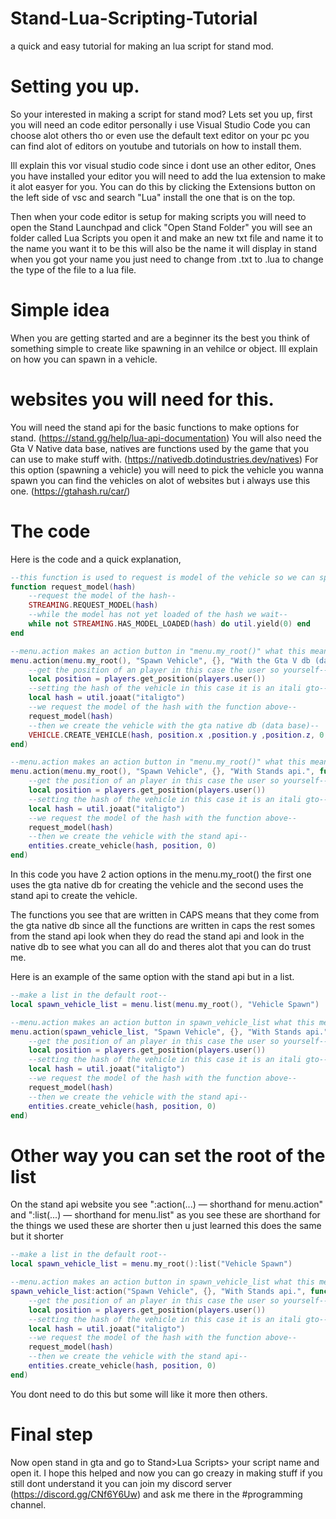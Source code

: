 # Stand-Lua-Scripting-Tutorial
a quick and easy tutorial for making an lua script for stand mod.

# Setting you up.
So your interested in making a script for stand mod?
Lets set you up, first you will need an code editor personally i use Visual Studio Code you can choose alot others tho or even use the default text editor on your pc
you can find alot of editors on youtube and tutorials on how to install them.

Ill explain this vor visual studio code since i dont use an other editor,
Ones you have installed your editor you will need to add the lua extension to make it alot easyer for you.
You can do this by clicking the Extensions button on the left side of vsc and search "Lua" install the one that is on the top.

Then when your code editor is setup for making scripts you will need to open the Stand Launchpad and click "Open Stand Folder"
you will see an folder called Lua Scripts you open it and make an new txt file and name it to the name you want it to be this will also be the name it will display in stand when you got your name you just need to change from .txt to .lua to change the type of the file to a lua file.

# Simple idea
When you are getting started and are a beginner its the best you think of something simple to create like spawning in an vehilce or object.
Ill explain on how you can spawn in a vehicle.

# websites you will need for this.
You will need the stand api for the basic functions to make options for stand. (https://stand.gg/help/lua-api-documentation)
You will also need the Gta V Native data base, natives are functions used by the game that you can use to make stuff with. (https://nativedb.dotindustries.dev/natives)
For this option (spawning a vehicle) you will need to pick the vehicle you wanna spawn you can find the vehicles on alot of websites but i always use this one. (https://gtahash.ru/car/)

# The code
Here is the code and a quick explanation,
```lua
--this function is used to request is model of the vehicle so we can spawn it you will also need to use this for spawning objects--
function request_model(hash)
    --request the model of the hash--
    STREAMING.REQUEST_MODEL(hash)
    --while the model has not yet loaded of the hash we wait--
    while not STREAMING.HAS_MODEL_LOADED(hash) do util.yield(0) end
end

--menu.action makes an action button in "menu.my_root()" what this means is it makes an button in the default root you can make lists in the default root and then put this option in that list--
menu.action(menu.my_root(), "Spawn Vehicle", {}, "With the Gta V db (data base)", function()
    --get the position of an player in this case the user so yourself--
    local position = players.get_position(players.user())
    --setting the hash of the vehicle in this case it is an itali gto--
    local hash = util.joaat("italigto")
    --we request the model of the hash with the function above--
    request_model(hash)
    --then we create the vehicle with the gta native db (data base)--
    VEHICLE.CREATE_VEHICLE(hash, position.x ,position.y ,position.z, 0, true, false, true)
end)

--menu.action makes an action button in "menu.my_root()" what this means is it makes an button in the default root you can make lists in the default root and then put this option in that list--
menu.action(menu.my_root(), "Spawn Vehicle", {}, "With Stands api.", function()
    --get the position of an player in this case the user so yourself--
    local position = players.get_position(players.user())
    --setting the hash of the vehicle in this case it is an itali gto--
    local hash = util.joaat("italigto")
    --we request the model of the hash with the function above--
    request_model(hash)
    --then we create the vehicle with the stand api--
    entities.create_vehicle(hash, position, 0)
end)
```
In this code you have 2 action options in the menu.my_root() the first one uses the gta native db for creating the vehicle and the second uses the stand api to create the vehicle.

The functions you see that are written in CAPS means that they come from the gta native db since all the functions are written in caps the rest somes from the stand api look when they do read the stand api and look in the native db to see what you can all do and theres alot that you can do trust me.

Here is an example of the same option with the stand api but in a list.
```lua
--make a list in the default root--
local spawn_vehicle_list = menu.list(menu.my_root(), "Vehicle Spawn")

--menu.action makes an action button in spawn_vehicle_list what this means is it makes an button in the root of the list--
menu.action(spawn_vehicle_list, "Spawn Vehicle", {}, "With Stands api.", function()
    --get the position of an player in this case the user so yourself--
    local position = players.get_position(players.user())
    --setting the hash of the vehicle in this case it is an itali gto--
    local hash = util.joaat("italigto")
    --we request the model of the hash with the function above--
    request_model(hash)
    --then we create the vehicle with the stand api--
    entities.create_vehicle(hash, position, 0)
end)
```

# Other way you can set the root of the list
On the stand api website you see ":action(...) — shorthand for menu.action" and ":list(...) — shorthand for menu.list" as you see these are shorthand for the things we used these are shorter then u just learned this does the same but it shorter
```lua
--make a list in the default root--
local spawn_vehicle_list = menu.my_root():list("Vehicle Spawn")

--menu.action makes an action button in spawn_vehicle_list what this means is it makes an button in the root of the list--
spawn_vehicle_list:action("Spawn Vehicle", {}, "With Stands api.", function()
    --get the position of an player in this case the user so yourself--
    local position = players.get_position(players.user())
    --setting the hash of the vehicle in this case it is an itali gto--
    local hash = util.joaat("italigto")
    --we request the model of the hash with the function above--
    request_model(hash)
    --then we create the vehicle with the stand api--
    entities.create_vehicle(hash, position, 0)
end)
```
You dont need to do this but some will like it more then others.

# Final step
Now open stand in gta and go to Stand>Lua Scripts> your script name and open it.
I hope this helped and now you can go creazy in making stuff if you still dont understand it you can join my discord server (https://discord.gg/CNf6Y6Uw) and ask me there in the #programming channel.

